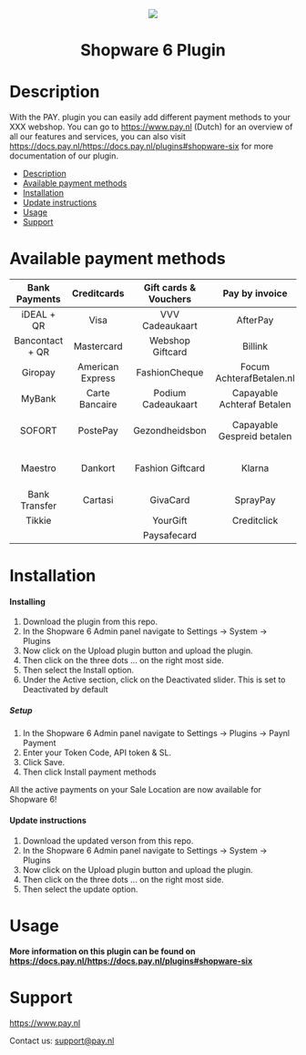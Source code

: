 <p align="center">
  <img src="https://www.pay.nl/uploads/1/brands/main_logo.png" />
</p>
<h1 align="center">Shopware 6 Plugin</h1>

# Description

With the PAY. plugin you can easily add different payment methods to your XXX webshop. You can go to https://www.pay.nl (Dutch) for an overview of all our features and services, you can also visit https://docs.pay.nl/https://docs.pay.nl/plugins#shopware-six for more documentation of our plugin.

- [Description](#description)
- [Available payment methods](#available-payment-methods)
- [Installation](#installation)
- [Update instructions](#update-instructions)
- [Usage](#usage)
- [Support](#support)

# Available payment methods

Bank Payments  | Creditcards | Gift cards & Vouchers | Pay by invoice | Others | 
:-----------: | :-----------: | :-----------: | :-----------: | :-----------: |
iDEAL + QR |Visa | VVV Cadeaukaart | AfterPay | PayPal |
Bancontact + QR |  Mastercard | Webshop Giftcard | Billink | WeChatPay | 
Giropay |American Express | FashionCheque |Focum AchterafBetalen.nl | AmazonPay |
MyBank | Carte Bancaire | Podium Cadeaukaart | Capayable Achteraf Betalen | Cashly | 
SOFORT | PostePay | Gezondheidsbon | Capayable Gespreid betalen | Pay Fixed Price (phone) |
Maestro | Dankort | Fashion Giftcard | Klarna | Instore Payments (POS) |
Bank Transfer | Cartasi | GivaCard | SprayPay | Przelewy24 | 
| Tikkie | | YourGift | Creditclick | | 
| | | Paysafecard |

# Installation
#### Installing

1. Download the plugin from this repo.
2. In the Shopware 6 Admin panel navigate to Settings -> System -> Plugins
3. Now click on the Upload plugin button and upload the plugin.
4. Then click on the three dots ... on the right most side.
5. Then select the Install option.
6. Under the Active section, click on the Deactivated slider. This is set to Deactivated by default


##### Setup

1. In the Shopware 6 Admin panel navigate to Settings -> Plugins -> Paynl Payment
2. Enter your Token Code, API token & SL.
3. Click Save.
4. Then click Install payment methods

All the active payments on your Sale Location are now available for Shopware 6!


#### Update instructions

1. Download the updated verson from this repo.
2. In the Shopware 6 Admin panel navigate to Settings -> System -> Plugins
3. Now click on the Upload plugin button and upload the plugin.
4. Then click on the three dots ... on the right most side.
5. Then select the update option.

# Usage

**More information on this plugin can be found on https://docs.pay.nl/https://docs.pay.nl/plugins#shopware-six**

# Support
https://www.pay.nl

Contact us: support@pay.nl
